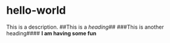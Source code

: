 # hello-world
This is a description. 
##This is a *heading*##
###This is another heading#### 
**I am having some fun**
